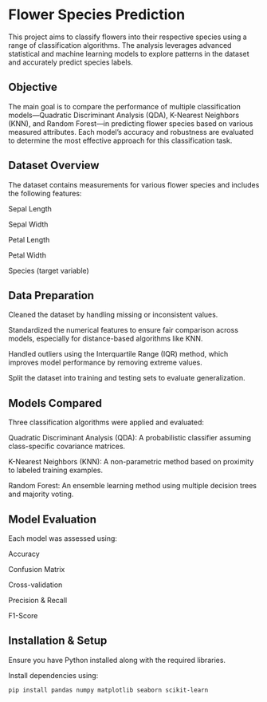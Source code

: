 # Flower Species Prediction
This project aims to classify flowers into their respective species using a range of classification algorithms. The analysis leverages advanced statistical and machine learning models to explore patterns in the dataset and accurately predict species labels.

## Objective
The main goal is to compare the performance of multiple classification models—Quadratic Discriminant Analysis (QDA), K-Nearest Neighbors (KNN), and Random Forest—in predicting flower species based on various measured attributes. Each model’s accuracy and robustness are evaluated to determine the most effective approach for this classification task.

## Dataset Overview
The dataset contains measurements for various flower species and includes the following features:

Sepal Length

Sepal Width

Petal Length

Petal Width

Species (target variable)

## Data Preparation
Cleaned the dataset by handling missing or inconsistent values.

Standardized the numerical features to ensure fair comparison across models, especially for distance-based algorithms like KNN.

Handled outliers using the Interquartile Range (IQR) method, which improves model performance by removing extreme values.

Split the dataset into training and testing sets to evaluate generalization.

## Models Compared
Three classification algorithms were applied and evaluated:

Quadratic Discriminant Analysis (QDA): A probabilistic classifier assuming class-specific covariance matrices.

K-Nearest Neighbors (KNN): A non-parametric method based on proximity to labeled training examples.

Random Forest: An ensemble learning method using multiple decision trees and majority voting.

## Model Evaluation
Each model was assessed using:

Accuracy

Confusion Matrix

Cross-validation

Precision & Recall

F1-Score

## Installation & Setup

Ensure you have Python installed along with the required libraries.

Install dependencies using:

```bash
pip install pandas numpy matplotlib seaborn scikit-learn
